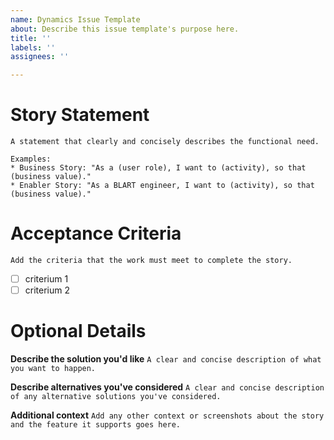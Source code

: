```yaml
---
name: Dynamics Issue Template
about: Describe this issue template's purpose here.
title: ''
labels: ''
assignees: ''

---
```


# Story Statement
`A statement that clearly and concisely describes the functional need.`

```
Examples:
* Business Story: "As a (user role), I want to (activity), so that (business value)."
* Enabler Story: "As a BLART engineer, I want to (activity), so that (business value)."
```

# Acceptance Criteria
`Add the criteria that the work must meet to complete the story.`
- [ ] criterium 1
- [ ] criterium 2

# Optional Details
**Describe the solution you'd like**
`A clear and concise description of what you want to happen.`

**Describe alternatives you've considered**
`A clear and concise description of any alternative solutions you've considered.`

**Additional context**
`Add any other context or screenshots about the story and the feature it supports goes here.`
